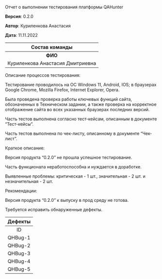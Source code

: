 ﻿




Отчет о выполнении тестирования платформы QAHunter





**Версия**: 0.2.0

**Автор**: Куриленкова Анастасия

**Дата**: 11.11.2022















|Состав команды|
| :-: |
|**ФИО**|**Должность**|**Роль**|
|Куриленкова Анастасия Дмитриевна|Специалист по тестированию.|Подготовка тест-кейсов, тестирование, оформление баг репортов.|

Описание процессов тестирования:

Тестирование проводилось на ОС Windows 11, Android, IOS; в браузерах Google Chrome, Mozilla Firefox, Internet Explorer, Opera. 

Была проведена проверка работы ключевых функций сайта, обозначенных в Техническом задании, а также проверка на корректное отображение сайта во всех указанных браузерах последних версий.

Часть тестов выполнена согласно тест-кейсам, описанным в документе “Тест-кейсы”.

Часть тестов выполнена по чек-листу, описанному в документе “Чек-лист”.

Краткое описание:

Версия продукта “0.2.0” не прошла успешное тестирование.

Часть функционала неработоспособна и нуждается в доработке.

Выявленные проблемы: критическая - 1 шт., значительная - 2 шт. и незначительная - 2 шт.

Рекомендации:

Версия продукта “0.2.0” к выпуску в прод среду не готова.

Требуется исправить обнаруженные дефекты.



|Дефекты|
| :-: |
|ID|Заголовок|Серьезность|
|QHBug-1|Кнопка для сокрытия/показа пароля в форме входа  исчезает, если кликнуть за пределы поля ввода.|Незначительная|
|QHBug-2|Возможность регистрации нескольких пользователей с использованием одного адреса email.|Критическая|
|QHBug-3|Возможность регистрации с паролем, состоящим из одних букв.|Значительная|
|QHBug-4|Навигация по страницам раздела Резюме с помощью кнопок пагинации приводит к ошибке.|Значительная|
|QHBug-5|Поиск по разделу Резюме возвращает пустой результат, если в запросе не соблюдается регистр букв.|Незначительная|

